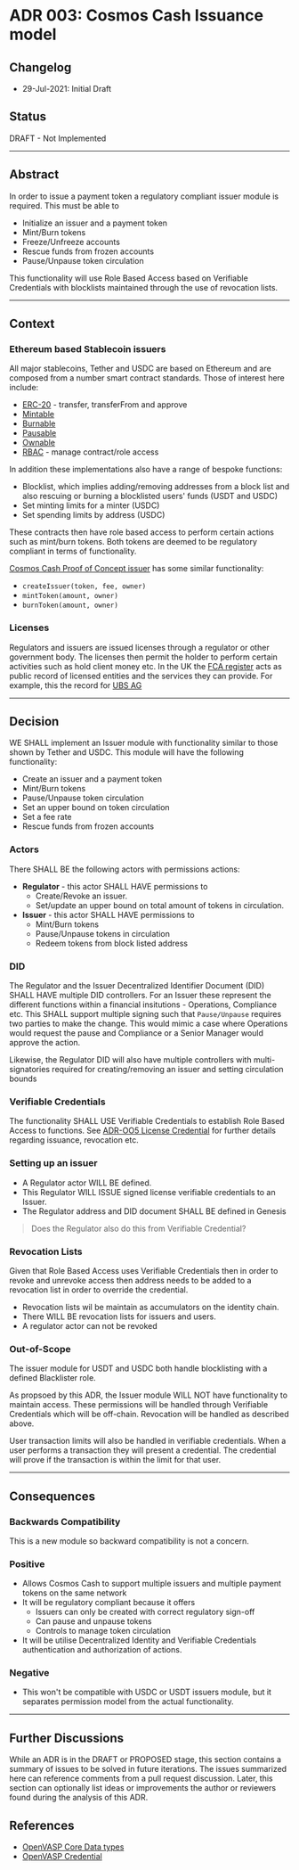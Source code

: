 # ADR 003: Cosmos Cash Issuance model

## Changelog

* 29-Jul-2021: Initial Draft

## Status

DRAFT - Not Implemented

---

## Abstract

In order to issue a payment token a regulatory compliant issuer module is required. This must be able to 

* Initialize an issuer and a payment token
* Mint/Burn tokens
* Freeze/Unfreeze accounts
* Rescue funds from frozen accounts
* Pause/Unpause token circulation

This functionality will use Role Based Access based on Verifiable Credentials with blocklists maintained through the use of revocation lists.

---

## Context

### Ethereum based Stablecoin issuers

All major stablecoins, Tether and USDC are based on Ethereum and are composed from a number smart contract standards. Those of interest here include:

* [ERC-20](https://www.notion.so/allinbits/USDC-vs-USDT-vs-CASH-ISSUER-5e1e6530247c433292caabf4e96038bf#b035a266c0954b3abdde3d6577d74908) - transfer, transferFrom and approve
* [Mintable](https://www.notion.so/allinbits/USDC-vs-USDT-vs-CASH-ISSUER-5e1e6530247c433292caabf4e96038bf#22bd3b30f86b4b4fbfe7097c04707f68)
* [Burnable](https://www.notion.so/allinbits/USDC-vs-USDT-vs-CASH-ISSUER-5e1e6530247c433292caabf4e96038bf#0d815a8305824674ad7b61ce3393f790)
* [Pausable](https://www.notion.so/allinbits/USDC-vs-USDT-vs-CASH-ISSUER-5e1e6530247c433292caabf4e96038bf#22bd3b30f86b4b4fbfe7097c04707f68)
* [Ownable](https://www.notion.so/allinbits/USDC-vs-USDT-vs-CASH-ISSUER-5e1e6530247c433292caabf4e96038bf#b78214caa3c748968bdb4773cbae5d02)
* [RBAC](https://www.notion.so/allinbits/USDC-vs-USDT-vs-CASH-ISSUER-5e1e6530247c433292caabf4e96038bf#e5a99af185a24f25bb847dc63604c7cf) - manage contract/role access

In addition these implementations also have a range of bespoke functions:

* Blocklist, which implies adding/removing addresses from a block list and also rescuing or burning a blocklisted users' funds (USDT and USDC)
* Set minting limits for a minter (USDC)
* Set spending limits by address (USDC)

These contracts then have role based access to perform certain actions such as mint/burn tokens. Both tokens are deemed to be regulatory compliant in terms of functionality.

[Cosmos Cash Proof of Concept issuer](https://github.com/allinbits/cosmos-cash-poc/tree/master/x/issuer) has some similar functionality:

* `createIssuer(token, fee, owner)`
* `mintToken(amount, owner)`
* `burnToken(amount, owner)`

### Licenses

Regulators and issuers are issued licenses through a regulator or other government body. The licenses then permit the holder to perform certain activities such as hold client money etc. In the UK the [FCA register](https://register.fca.org.uk/s/) acts as public record of licensed entities and the services they can provide. For example, this the record for [UBS AG](https://register.fca.org.uk/s/firm?id=001b000000MfHZiAAN)

---

## Decision

WE SHALL implement an Issuer module with functionality similar to those shown by Tether and USDC. This module will have the following functionality:

* Create an issuer and a payment token
* Mint/Burn tokens
* Pause/Unpause token circulation
* Set an upper bound on token circulation
* Set a fee rate
* Rescue funds from frozen accounts

### Actors

There SHALL BE the following actors with permissions actions:

* **Regulator** - this actor SHALL HAVE permissions to 
    * Create/Revoke an issuer.
    * Set/update an upper bound on total amount of tokens in circulation.
* **Issuer** - this actor SHALL HAVE permissions to
    * Mint/Burn tokens
    * Pause/Unpause tokens in circulation
    * Redeem tokens from block listed address 

### DID

The Regulator and the Issuer Decentralized Identifier Document (DID) SHALL HAVE multiple DID controllers. For an Issuer these represent the different functions within a financial insitutions - Operations, Compliance etc. This SHALL support multiple signing such that `Pause/Unpause` requires two parties to make the change. This would mimic a case where Operations would request the pause and Compliance or a Senior Manager would approve the action.

Likewise, the Regulator DID will also have multiple controllers with multi-signatories required for creating/removing an issuer and setting circulation bounds

### Verifiable Credentials

The functionality SHALL USE Verifiable Credentials to establish Role Based Access to functions. See [ADR-OO5 License Credential](https://github.com/allinbits/cosmos-cash/blob/main/docs/Explanation/ADR/adr-005-license-credential.md) for further details regarding issuance, revocation etc.


### Setting up an issuer

* A Regulator actor WILL BE defined. 
* This Regulator WILL ISSUE signed license verifiable credentials to an Issuer.
* The Regulator address and DID document SHALL BE defined in Genesis

> Does the Regulator also do this from Verifiable Credential?

### Revocation Lists

Given that Role Based Access uses Verifiable Credentials then in order to revoke and unrevoke access then address needs to be added to a revocation list in order to override the credential.

* Revocation lists wil be maintain as accumulators on the identity chain.
* There WILL BE revocation lists for issuers and users.
* A regulator actor can not be revoked




### Out-of-Scope

The issuer module for USDT and USDC both handle blocklisting with a defined Blacklister role. 

As propsoed by this ADR, the Issuer module WILL NOT have functionality to maintain access. These permissions will be handled through Verifiable Credentials which will be off-chain. Revocation will be handled as described above.

User transaction limits will also be handled in verifiable credentials. When a user performs a transaction they will present a credential. The credential will prove if the transaction is within the limit for that user.


---

## Consequences

### Backwards Compatibility

This is a new module so backward compatibility is not a concern.

### Positive

* Allows Cosmos Cash to support multiple issuers and multiple payment tokens on the same network 
* It will be regulatory compliant because it offers
    * Issuers can only be created with correct regulatory sign-off
    * Can pause and unpause tokens
    * Controls to manage token circulation
* It will be utilise Decentralized Identity and Verifiable Credentials authentication and authorization of actions.

### Negative

* This won't be compatible with USDC or USDT issuers module, but it separates permission model from the actual functionality.

---

## Further Discussions

While an ADR is in the DRAFT or PROPOSED stage, this section contains a summary of issues to be solved in future iterations. The issues summarized here can reference comments from a pull request discussion.
Later, this section can optionally list ideas or improvements the author or reviewers found during the analysis of this ADR.


## References

- [OpenVASP Core Data types](https://github.com/OpenVASP/ovips/blob/master/ovip-0013.md)
- [OpenVASP Credential](https://github.com/OpenVASP/ovips/blob/master/ovip-0015.md)
